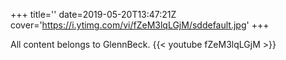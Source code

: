 +++
title=''
date=2019-05-20T13:47:21Z
cover='https://i.ytimg.com/vi/fZeM3lqLGjM/sddefault.jpg'
+++

All content belongs to GlennBeck.
{{< youtube fZeM3lqLGjM >}}
